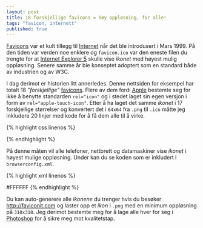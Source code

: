 ```yaml
---
layout: post
title: 18 forskjellige favicons = høy oppløsning, for alle!
tags: "favicon, internett"
published: true
---
```


[Favicons][FaviconLink] var et kult tillegg til [Internet](http://no.wikipedia.org/wiki/Internett) når det ble introdusert i Mars 1999. På den tiden var verden noe enklere og `favicon.ico` var den eneste filen du trengte for at [Internet Explorer 5](http://no.wikipedia.org/wiki/Internet_Explorer) skulle vise _ikonet_ med høyest mulig oppløsning. Senere samme år ble konseptet adoptert som en standard både av industrien og av W3C.

I dag derimot er historien litt annerledes. Denne nettsiden for eksempel har totalt 18 _"forskjellige"_ [favicons][FaviconLink]. Flere av dem fordi [Apple](http://no.wikipedia.org/wiki/Apple) bestemte seg for ikke å benytte standarden `rel="icon"` og i stedet laget sin egen versjon i form av `rel="apple-touch-icon"`. Etter å ha laget det samme _ikonet_ i 17 forskjellige størrelser og konvertert det i `64x64` fra `.png` til `.ico` måtte jeg inkludere 20 linjer med kode for å få dem alle til å virke.

{% highlight css linenos %}
<link rel="shortcut icon" href="{{ site.baseurl }}/public/favicon.ico">
<link rel="icon" sizes="16x16 32x32 64x64" href="{{ site.baseurl }}/public/favicon.ico">
<link rel="icon" type="image/png" sizes="196x196" href="{{ site.baseurl }}/public/favicon-192.png">
<link rel="icon" type="image/png" sizes="160x160" href="{{ site.baseurl }}/public/favicon-160.png">
<link rel="icon" type="image/png" sizes="96x96" href="{{ site.baseurl }}/public/favicon-96.png">
<link rel="icon" type="image/png" sizes="64x64" href="{{ site.baseurl }}/public/favicon-64.png">
<link rel="icon" type="image/png" sizes="32x32" href="{{ site.baseurl }}/public/favicon-32.png">
<link rel="icon" type="image/png" sizes="16x16" href="{{ site.baseurl }}/public/favicon-16.png">
<link rel="apple-touch-icon" href="{{ site.baseurl }}/public/favicon-57.png">
<link rel="apple-touch-icon" sizes="114x114" href="{{ site.baseurl }}/public/favicon-114.png">
<link rel="apple-touch-icon" sizes="72x72" href="{{ site.baseurl }}/public/favicon-72.png">
<link rel="apple-touch-icon" sizes="144x144" href="{{ site.baseurl }}/public/favicon-144.png">
<link rel="apple-touch-icon" sizes="60x60" href="{{ site.baseurl }}/public/favicon-60.png">
<link rel="apple-touch-icon" sizes="120x120" href="{{ site.baseurl }}/public/favicon-120.png">
<link rel="apple-touch-icon" sizes="76x76" href="{{ site.baseurl }}/public/favicon-76.png">
<link rel="apple-touch-icon" sizes="152x152" href="{{ site.baseurl }}/public/favicon-152.png">
<link rel="apple-touch-icon" sizes="180x180" href="{{ site.baseurl }}/public/favicon-180.png">
<meta name="msapplication-TileColor" content="#FFFFFF">
<meta name="msapplication-TileImage" content="{{ site.baseurl }}/public/favicon-144.png">
<meta name="msapplication-config" content="{{ site.baseurl }}/public/browserconfig.xml">
{% endhighlight %}

På denne måten vil alle telefoner, nettbrett og datamaskiner vise _ikonet_ i høyest mulige oppløsning. Under kan du se koden som er inkludert i `browserconfig.xml`.

{% highlight xml linenos %}
<?xml version="1.0" encoding="utf-8"?>
<browserconfig>
  <msapplication>
    <tile>
      <square70x70logo src="/favicon-70.png"/>
      <square150x150logo src="/favicon-150.png"/>
      <square310x310logo src="/favicon-310.png"/>
      <TileColor>#FFFFFF</TileColor>
    </tile>
  </msapplication>
</browserconfig>
{% endhighlight %}

Du kan auto-generere alle _ikonene_ du trenger hvis du besøker  <http://faviconit.com> og laster opp et _ikon_ i `.png` med en minimum oppløsning på `310x310`. Jeg derimot bestemte meg for å lage alle hver for seg i [Photoshop](http://no.wikipedia.org/wiki/Adobe_Photoshop) for å sikre meg mot kvalitetstap.

[FaviconLink]: http://en.wikipedia.org/wiki/Favicon
